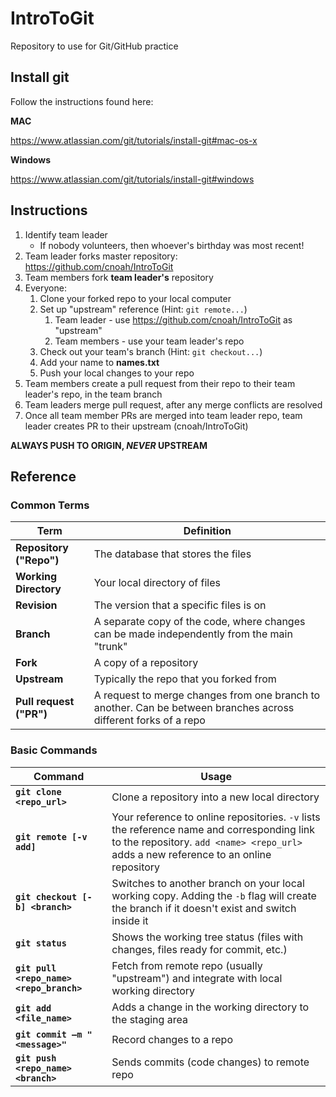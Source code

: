 # IntroToGit
Repository to use for Git/GitHub practice


## Install git

Follow the instructions found here:

**MAC**

https://www.atlassian.com/git/tutorials/install-git#mac-os-x​

**Windows**

https://www.atlassian.com/git/tutorials/install-git#windows


## Instructions

1. Identify team leader
    * If nobody volunteers, then whoever's birthday was most recent!
2. Team leader forks master repository: https://github.com/cnoah/IntroToGit​	
3. Team members fork **team leader's** repository
4. Everyone:
    1. Clone your forked repo to your local computer
    2. Set up "upstream" reference (Hint: `git remote...`)
        1. Team leader - use https://github.com/cnoah/IntroToGit as "upstream"
        2. Team members - use your team leader's repo
    3. Check out your team's branch (Hint: `git checkout...`)
    4. Add your name to **names.txt**
    5. Push your local changes to your repo
5. Team members create a pull request from their repo to their team leader's repo, in the team branch
6. Team leaders merge pull request, after any merge conflicts are resolved
7. Once all team member PRs are merged into team leader repo, team leader creates PR to their upstream (cnoah/IntroToGit)

**ALWAYS PUSH TO ORIGIN, _NEVER_ UPSTREAM**


## Reference
### Common Terms
| Term     | Definition |
|----------|------------|
| **Repository ("Repo")** | The database that stores the files | 
| **Working Directory** | Your local directory of files |
| **Revision** | The version that a specific files is on |
| **Branch** | A separate copy of the code, where changes can be made independently from the main "trunk" |
| **Fork** | A copy of a repository | 
| **Upstream** | Typically the repo that you forked from |
| **Pull request ("PR")** | A request to merge changes from one branch to another. Can be between branches across different forks of a repo |


### Basic Commands
| Command      | Usage |
|--------------|-------|
| **`git clone <repo_url>`**| Clone a repository into a new local directory |
| **`git remote [-v add]`** | Your reference to online repositories. `-v` lists the reference name and corresponding link to the repository. `add <name> <repo_url>` adds a new reference to an online repository |
| **`git checkout [-b] <branch>`** | Switches to another branch on your local working copy. Adding the `-b` flag will create the branch if it doesn't exist and switch inside it |
| **`git status`** | Shows the working tree status (files with changes, files ready for commit, etc.) |
| **`git pull <repo_name> <repo_branch>`** | Fetch from remote repo (usually "upstream") and integrate with local working directory | 
| **`git add <file_name>`** | Adds a change in the working directory to the staging area |
| **`git commit –m "<message>"`** | Record changes to a repo |
| **`git push <repo_name> <branch>`** | Sends commits (code changes) to remote repo |
